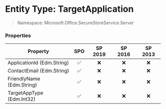 # Entity Type: TargetApplication

> Namespace: Microsoft.Office.SecureStoreService.Server

### Properties

Property | SPO | SP 2019 | SP 2016 | SP 2013
----------|:---:|:-------:|:-------:|:-------:
ApplicationId (Edm.String) | ✅ | ❌ | ❌ | ❌
ContactEmail (Edm.String) | ✅ | ❌ | ❌ | ❌
FriendlyName (Edm.String) | ✅ | ❌ | ❌ | ❌
TargetAppType (Edm.Int32) | ✅ | ❌ | ❌ | ❌